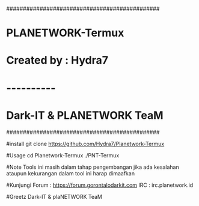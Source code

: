 ##############################################
#             PLANETWORK-Termux              #
#            Created by : Hydra7             #
#                ----------                  #
#         Dark-IT & PLANETWORK TeaM          #
##############################################

#install
git clone https://github.com/Hydra7/Planetwork-Termux


#Usage
cd Planetwork-Termux
./PNT-Termux


#Note
Tools ini masih dalam tahap pengembangan
jika ada kesalahan ataupun kekurangan dalam tool ini
harap dimaafkan


#Kunjungi
Forum : https://forum.gorontalodarkit.com
IRC   : irc.planetwork.id


#Greetz
Dark-IT & plaNETWORK TeaM

